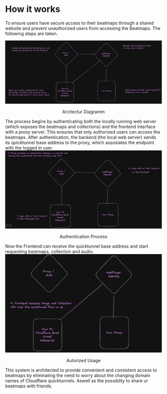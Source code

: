 # How it works
To ensure users have secure access to their beatmaps through a shared website and prevent unauthorized users from accessing the Beatmaps. The following steps are taken. 

![Step 1](image3.png) <div align="center"> Arcitectur Diagramm</div>

The process begins by authenticating both the locally running web server (which exposes the beatmaps and collections) and the frontend interface with a proxy server. This ensures that only authorized users can access the beatmaps.
After authentication, the backend (the local web server) sends its quicktunnel base address to the proxy, which assosiates the endpoint with the logged in user.
![Step 2](image2.png) <div align="center"> Authentication Process</div>

Now the Frontend can receive the quicktunnel base address and start requesting beatmaps, collection and audio.
![Step 3](image.png) <div align="center"> Autorized Usage</div>

This system is architected to provide convenient and consistent access to beatmaps by eliminating the need to worry about the changing domain names of Cloudflare quicktunnels. Aswell as the possiblity to share ur beatmaps with friends.
